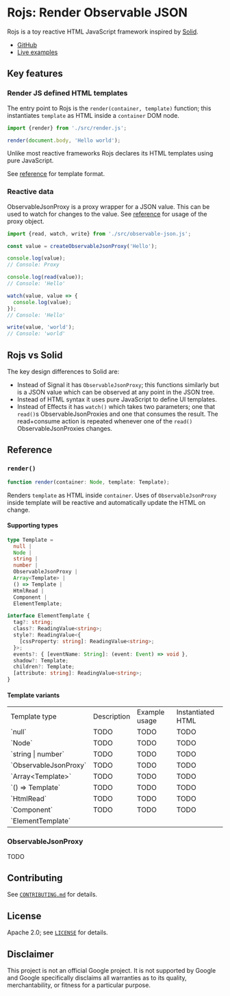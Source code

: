 # Rojs: Render Observable JSON
Rojs is a toy reactive HTML JavaScript framework inspired by [Solid](https://www.solidjs.com/).

- [GitHub](https://github.com/randfur/rojs)
- [Live examples](examples/)

## Key features

### Render JS defined HTML templates

The entry point to Rojs is the `render(container, template)` function; this instantiates `template` as HTML inside a `container` DOM node.

```js
import {render} from './src/render.js';

render(document.body, 'Hello world');
```

Unlike most reactive frameworks Rojs declares its HTML templates using pure JavaScript.

See [reference](#render) for template format.

### Reactive data

ObservableJsonProxy is a proxy wrapper for a JSON value. This can be used to watch for changes to the value. See [reference](observablejsonproxy) for usage of the proxy object.

```js
import {read, watch, write} from './src/observable-json.js';

const value = createObservableJsonProxy('Hello');

console.log(value);
// Console: Proxy

console.log(read(value));
// Console: 'Hello'

watch(value, value => {
  console.log(value);
});
// Console: 'Hello'

write(value, 'world');
// Console: 'world'
```

## Rojs vs Solid
The key design differences to Solid are:
- Instead of Signal it has `ObservableJsonProxy`; this functions similarly but is a JSON value which can be observed at any point in the JSON tree.
- Instead of HTML syntax it uses pure JavaScript to define UI templates.
- Instead of Effects it has `watch()` which takes two parameters; one that `read()`s ObservableJsonProxies and one that consumes the result. The read+consume action is repeated whenever one of the `read()` ObservableJsonProxies changes.

## Reference

### `render()`

```ts
function render(container: Node, template: Template);
```

Renders `template` as HTML inside `container`. Uses of `ObservableJsonProxy` inside template will be reactive and automatically update the HTML on change.

#### Supporting types

```ts
type Template =
  null |
  Node |
  string |
  number |
  ObservableJsonProxy |
  Array<Template> |
  () => Template |
  HtmlRead |
  Component |
  ElementTemplate;

interface ElementTemplate {
  tag?: string;
  class?: ReadingValue<string>;
  style?: ReadingValue<{
    [cssProperty: string]: ReadingValue<string>;
  }>;
  events?: { [eventName: String]: (event: Event) => void },
  shadow?: Template;
  children?: Template;
  [attribute: string]: ReadingValue<string>;
}
```

#### Template variants

<table>
  <tr>
    <td>Template type</td>
    <td>Description</td>
    <td>Example usage</td>
    <td>Instantiated HTML</td>
  </tr>
  <tr>
    <td>`null`</td>
    <td>TODO</td>
    <td>TODO</td>
    <td>TODO</td>
  </tr>
  <tr>
    <td>`Node`</td>
    <td>TODO</td>
    <td>TODO</td>
    <td>TODO</td>
  </tr>
  <tr>
    <td>`string | number`</td>
    <td>TODO</td>
    <td>TODO</td>
    <td>TODO</td>
  </tr>
  <tr>
    <td>`ObservableJsonProxy`</td>
    <td>TODO</td>
    <td>TODO</td>
    <td>TODO</td>
  </tr>
  <tr>
    <td>`Array&lt;Template&gt;`</td>
    <td>TODO</td>
    <td>TODO</td>
    <td>TODO</td>
  </tr>
  <tr>
    <td>`() => Template`</td>
    <td>TODO</td>
    <td>TODO</td>
    <td>TODO</td>
  </tr>
  <tr>
    <td>`HtmlRead`</td>
    <td>TODO</td>
    <td>TODO</td>
    <td>TODO</td>
  </tr>
  <tr>
    <td>`Component`</td>
    <td>TODO</td>
    <td>TODO</td>
    <td>TODO</td>
  </tr>
    <td>`ElementTemplate`</td>
  </tr>
</table>

### ObservableJsonProxy

TODO

## Contributing
See [`CONTRIBUTING.md`](CONTRIBUTING.md) for details.

## License
Apache 2.0; see [`LICENSE`](LICENSE) for details.

## Disclaimer
This project is not an official Google project. It is not supported by
Google and Google specifically disclaims all warranties as to its quality,
merchantability, or fitness for a particular purpose.